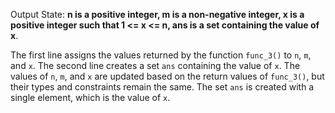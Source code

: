 Output State: **n is a positive integer, m is a non-negative integer, x is a positive integer such that 1 <= x <= n, ans is a set containing the value of x**.

The first line assigns the values returned by the function `func_3()` to `n`, `m`, and `x`. The second line creates a set `ans` containing the value of `x`. The values of `n`, `m`, and `x` are updated based on the return values of `func_3()`, but their types and constraints remain the same. The set `ans` is created with a single element, which is the value of `x`.